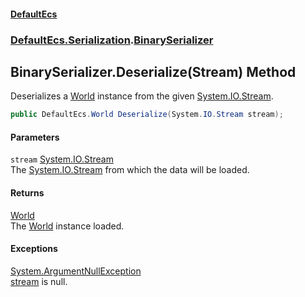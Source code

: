 #### [DefaultEcs](index.md 'index')
### [DefaultEcs.Serialization](index.md#DefaultEcs_Serialization 'DefaultEcs.Serialization').[BinarySerializer](BinarySerializer.md 'DefaultEcs.Serialization.BinarySerializer')
## BinarySerializer.Deserialize(Stream) Method
Deserializes a [World](World.md 'DefaultEcs.World') instance from the given [System.IO.Stream](https://docs.microsoft.com/en-us/dotnet/api/System.IO.Stream 'System.IO.Stream').  
```csharp
public DefaultEcs.World Deserialize(System.IO.Stream stream);
```
#### Parameters
<a name='DefaultEcs_Serialization_BinarySerializer_Deserialize(System_IO_Stream)_stream'></a>
`stream` [System.IO.Stream](https://docs.microsoft.com/en-us/dotnet/api/System.IO.Stream 'System.IO.Stream')  
The [System.IO.Stream](https://docs.microsoft.com/en-us/dotnet/api/System.IO.Stream 'System.IO.Stream') from which the data will be loaded.
  
#### Returns
[World](World.md 'DefaultEcs.World')  
The [World](World.md 'DefaultEcs.World') instance loaded.
#### Exceptions
[System.ArgumentNullException](https://docs.microsoft.com/en-us/dotnet/api/System.ArgumentNullException 'System.ArgumentNullException')  
[stream](BinarySerializer_Deserialize(Stream).md#DefaultEcs_Serialization_BinarySerializer_Deserialize(System_IO_Stream)_stream 'DefaultEcs.Serialization.BinarySerializer.Deserialize(System.IO.Stream).stream') is null.
